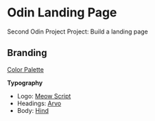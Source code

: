 # Odin Landing Page
Second Odin Project Project: Build a landing page

## Branding

[Color Palette](https://coolors.co/e89d63-f4d2b8-e26640-f1efe3-b9dbc3-4ea09c-366d6b-142928-ffb9a5)

**Typography**

- Logo: [Meow Script](https://fonts.google.com/specimen/Meow+Script)
- Headings: [Arvo](https://fonts.google.com/specimen/Arvo)
- Body: [Hind](https://fonts.google.com/specimen/Hind)
